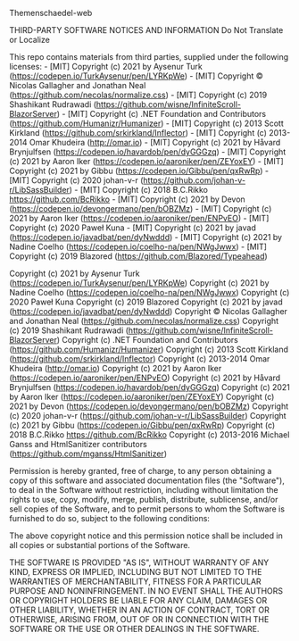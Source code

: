 Themenschaedel-web

THIRD-PARTY SOFTWARE NOTICES AND INFORMATION
Do Not Translate or Localize

This repo contains materials from third parties, supplied under the following licenses:
	-	[MIT] Copyright (c) 2021 by Aysenur Turk (https://codepen.io/TurkAysenur/pen/LYRKpWe)
	-	[MIT] Copyright © Nicolas Gallagher and Jonathan Neal (https://github.com/necolas/normalize.css)
	-	[MIT] Copyright (c) 2019 Shashikant Rudrawadi (https://github.com/wisne/InfiniteScroll-BlazorServer)
	-	[MIT] Copyright (c) .NET Foundation and Contributors (https://github.com/Humanizr/Humanizer)
	-	[MIT] Copyright (c) 2013 Scott Kirkland (https://github.com/srkirkland/Inflector)
	-	[MIT] Copyright (c) 2013-2014 Omar Khudeira (http://omar.io)
	-	[MIT] Copyright (c) 2021 by Håvard Brynjulfsen (https://codepen.io/havardob/pen/dyGGGzq)
	-	[MIT] Copyright (c) 2021 by Aaron Iker (https://codepen.io/aaroniker/pen/ZEYoxEY)
	-	[MIT] Copyright (c) 2021 by Gibbu (https://codepen.io/Gibbu/pen/qxRwRp)
	-	[MIT] Copyright (c) 2020 johan-v-r (https://github.com/johan-v-r/LibSassBuilder)
	-	[MIT] Copyright (c) 2018 B.C.Rikko <https://github.com/BcRikko>
	-	[MIT] Copyright (c) 2021 by Devon (https://codepen.io/devongermano/pen/bOBZMz)
	-	[MIT] Copyright (c) 2021 by Aaron Iker (https://codepen.io/aaroniker/pen/ENPvEO)
	-	[MIT] Copyright (c) 2020 Paweł Kuna
	-	[MIT] Copyright (c) 2021 by javad (https://codepen.io/javadbat/pen/dyNwddd)
	-	[MIT] Copyright (c) 2021 by Nadine Coelho (https://codepen.io/coelho-na/pen/NWgJwwx)
	-	[MIT] Copyright (c) 2019 Blazored (https://github.com/Blazored/Typeahead)

Copyright (c) 2021 by Aysenur Turk (https://codepen.io/TurkAysenur/pen/LYRKpWe)
Copyright (c) 2021 by Nadine Coelho (https://codepen.io/coelho-na/pen/NWgJwwx)
Copyright (c) 2020 Paweł Kuna
Copyright (c) 2019 Blazored
Copyright (c) 2021 by javad (https://codepen.io/javadbat/pen/dyNwddd)
Copyright © Nicolas Gallagher and Jonathan Neal (https://github.com/necolas/normalize.css)
Copyright (c) 2019 Shashikant Rudrawadi (https://github.com/wisne/InfiniteScroll-BlazorServer)
Copyright (c) .NET Foundation and Contributors (https://github.com/Humanizr/Humanizer)
Copyright (c) 2013 Scott Kirkland (https://github.com/srkirkland/Inflector)
Copyright (c) 2013-2014 Omar Khudeira (http://omar.io)
Copyright (c) 2021 by Aaron Iker (https://codepen.io/aaroniker/pen/ENPvEO)
Copyright (c) 2021 by Håvard Brynjulfsen (https://codepen.io/havardob/pen/dyGGGzq)
Copyright (c) 2021 by Aaron Iker (https://codepen.io/aaroniker/pen/ZEYoxEY)
Copyright (c) 2021 by Devon (https://codepen.io/devongermano/pen/bOBZMz)
Copyright (c) 2020 johan-v-r (https://github.com/johan-v-r/LibSassBuilder)
Copyright (c) 2021 by Gibbu (https://codepen.io/Gibbu/pen/qxRwRp)
Copyright (c) 2018 B.C.Rikko <https://github.com/BcRikko>
Copyright (c) 2013-2016 Michael Ganss and HtmlSanitizer contributors (https://github.com/mganss/HtmlSanitizer)

Permission is hereby granted, free of charge, to any person obtaining a copy
of this software and associated documentation files (the "Software"), to deal
in the Software without restriction, including without limitation the rights
to use, copy, modify, merge, publish, distribute, sublicense, and/or sell
copies of the Software, and to permit persons to whom the Software is
furnished to do so, subject to the following conditions:

The above copyright notice and this permission notice shall be included in
all copies or substantial portions of the Software.

THE SOFTWARE IS PROVIDED "AS IS", WITHOUT WARRANTY OF ANY KIND, EXPRESS OR
IMPLIED, INCLUDING BUT NOT LIMITED TO THE WARRANTIES OF MERCHANTABILITY,
FITNESS FOR A PARTICULAR PURPOSE AND NONINFRINGEMENT. IN NO EVENT SHALL THE
AUTHORS OR COPYRIGHT HOLDERS BE LIABLE FOR ANY CLAIM, DAMAGES OR OTHER
LIABILITY, WHETHER IN AN ACTION OF CONTRACT, TORT OR OTHERWISE, ARISING FROM,
OUT OF OR IN CONNECTION WITH THE SOFTWARE OR THE USE OR OTHER DEALINGS IN
THE SOFTWARE.
